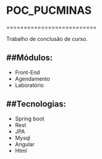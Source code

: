 # POC_PUCMINAS
==========================

Trabalho de conclusão de curso.

##Módulos:
---

* Front-End
* Agendamento
* Laboratório


##Tecnologias:
---

* Spring boot
* Rest
* JPA
* Mysql
* Angular
* Html

